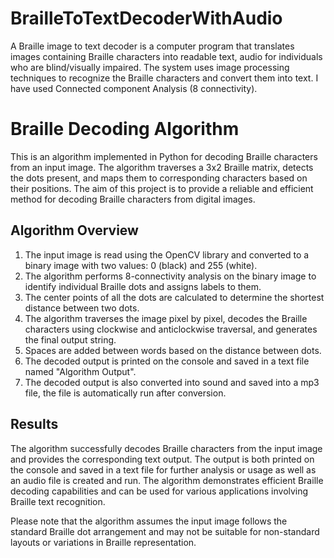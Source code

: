 # BrailleToTextDecoderWithAudio
A Braille image to text decoder is a computer program that translates images  containing Braille characters into readable text, audio for individuals who are blind/visually impaired. The system uses image processing techniques to recognize the  Braille characters and convert them into text. I have used Connected component Analysis (8 connectivity).
# Braille Decoding Algorithm

This is an algorithm implemented in Python for decoding Braille characters from an input image. The algorithm traverses a 3x2 Braille matrix, detects the dots present, and maps them to corresponding characters based on their positions. The aim of this project is to provide a reliable and efficient method for decoding Braille characters from digital images.

## Algorithm Overview

1. The input image is read using the OpenCV library and converted to a binary image with two values: 0 (black) and 255 (white).
2. The algorithm performs 8-connectivity analysis on the binary image to identify individual Braille dots and assigns labels to them.
3. The center points of all the dots are calculated to determine the shortest distance between two dots.
4. The algorithm traverses the image pixel by pixel, decodes the Braille characters using clockwise and anticlockwise traversal, and generates the final output string.
5. Spaces are added between words based on the distance between dots.
6. The decoded output is printed on the console and saved in a text file named "Algorithm Output".
7. The decoded output is also converted into sound and saved into a mp3 file, the file is automatically run after conversion.

## Results

The algorithm successfully decodes Braille characters from the input image and provides the corresponding text output. The output is both printed on the console and saved in a text file for further analysis or usage as well as an audio file is created and run. The algorithm demonstrates efficient Braille decoding capabilities and can be used for various applications involving Braille text recognition.

Please note that the algorithm assumes the input image follows the standard Braille dot arrangement and may not be suitable for non-standard layouts or variations in Braille representation.
